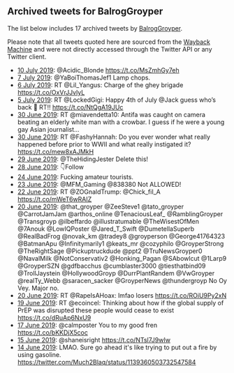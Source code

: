 ## Archived tweets for BalrogGroyper

The list below includes 17 archived tweets by
[BalrogGroyper](https://twitter.com/BalrogGroyper).

Please note that all tweets quoted here are sourced from the
[Wayback Machine](https://web.archive.org) and were not directly accessed through the Twitter API or
any Twitter client.

* [10 July 2019](https://web.archive.org/web/20190710214950/https://twitter.com/BalrogGroyper/status/1149073268701159424): @Acidic_Blonde https://t.co/MsZmhGy7eh <!--1149073268701159424-->
* [ 7 July 2019](https://web.archive.org/web/20190707013205/https://twitter.com/BalrogGroyper/status/1147679648291151879): @YaBoiThomasJef1 Lamp chops. <!--1147679648291151879-->
* [ 6 July 2019](https://web.archive.org/web/20190706232258/https://twitter.com/BalrogGroyper/status/1147647155017900032): RT @Lil_Yangus: Charge of the ghey brigade https://t.co/OxVrJJvlyL <!--1147647155017900032-->
* [ 5 July 2019](https://web.archive.org/web/20190705054959/https://twitter.com/BalrogGroyper/status/1147019775194742784): RT @LockedGigi: Happy 4th of July @Jack guess who’s back 🤫 RT!! https://t.co/NtQgA19JUc <!--1147019775194742784-->
* [30 June 2019](https://web.archive.org/web/20190630214410/https://twitter.com/BalrogGroyper/status/1145447963969245184): RT @miavendetta10: Antifa was caught on camera beating an elderly white man with a crowbar. I guess if he were a young gay Asian journalist… <!--1145447963969245184-->
* [30 June 2019](https://web.archive.org/web/20190630065451/https://twitter.com/BalrogGroyper/status/1145224160093720576): RT @FashyHannah: Do you ever wonder what really happened before prior to WWII and what really instigated it? https://t.co/mew8xAJMkH <!--1145224160093720576-->
* [29 June 2019](https://web.archive.org/web/20190629015628/https://twitter.com/BalrogGroyper/status/1144786681624580097): @TheHidingJester Delete this! <!--1144786681624580097-->
* [28 June 2019](https://web.archive.org/web/20190628074350/https://twitter.com/BalrogGroyper/status/1144511711430336517): 👇Follow <!--1144511711430336517-->
* [24 June 2019](https://web.archive.org/web/20190624063051/https://twitter.com/BalrogGroyper/status/1143043793114939394): Fucking amateur tourists. <!--1143043793114939394-->
* [23 June 2019](https://web.archive.org/web/20190623034028/https://twitter.com/BalrogGroyper/status/1142638526883778563): @MFM_Gaming @838380 Not ALLOWED! <!--1142638526883778563-->
* [22 June 2019](https://web.archive.org/web/20190622070352/https://twitter.com/BalrogGroyper/status/1142327326304137216): RT @ZOGnaldTrump: @Chick_fiI_A https://t.co/mWeT6wRAIZ <!--1142327326304137216-->
* [20 June 2019](https://web.archive.org/web/20190620130738/https://twitter.com/BalrogGroyper/status/1141694095460405248): @that_groyper @ZeeSteve1 @tato_groyper @CarrotJamJam @arthos_online @TenaciousLeaf_ @RamblingGroyper @Transgroyp @ilbeffardo @illustratumable @TheWisestOfMen @7Anouk @LowIQPoster @Jared_T_Swift @DumetellaSuperb @RealBadFrog @novak_km @tradey8 @groyperson @George41764323 @BatmanApu @Infinitymarily1 @keats_mr @cozyphilo @GroyperStrong @TheRightSage @Pickuptruckdude @ppt2 @TruNewsGroyper0 @NavalMilk @NotConservativ2 @Honking_Pagan @SAbowlcut @1Larp9 @GroyperSZN @gdfbacchus @cumblaster3000 @tiesthatbind09 @TrollJaystein @HollywoodGroyp @DurrPlantRandem @VwGroyper @realTy_Webb @saracen_sacker @GroyperNews @thundergroyp No Oy Vey. Major no. <!--1141694095460405248-->
* [20 June 2019](https://web.archive.org/web/20190620105842/https://twitter.com/BalrogGroyper/status/1141661648324718592): RT @RapeIsAHoax: lmfao losers https://t.co/ROiU9Py2xN <!--1141661648324718592-->
* [19 June 2019](https://web.archive.org/web/20190619111420/https://twitter.com/BalrogGroyper/status/1141303194691104769): RT @ecoincel: Thinking about how if the global supply of PrEP was disrupted these people would cease to exist https://t.co/dRuAp6NxU9 <!--1141303194691104769-->
* [17 June 2019](https://web.archive.org/web/20190617025500/https://twitter.com/BalrogGroyper/status/1140452757624651778): @calmposter You to my good fren https://t.co/bKKDjX5coc <!--1140452757624651778-->
* [15 June 2019](https://web.archive.org/web/20190615044312/https://twitter.com/BalrogGroyper/status/1139755211331784704): @shaneisright https://t.co/NTsl7J9wIw <!--1139755211331784704-->
* [14 June 2019](https://web.archive.org/web/20190616064155/https://twitter.com/BalrogGroyper/status/1139431630580228096): LMAO. Sure go ahead it's like trying to put out a fire by using gasoline. https://twitter.com/Much2Blaq/status/1139360503732547584 <!--1139431630580228096-->
